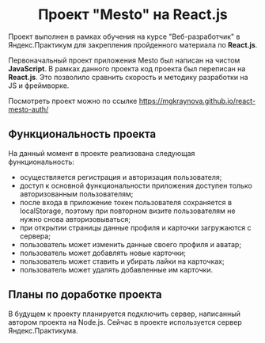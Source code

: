 <h1 align="center">Проект "Mesto" на React.js</h1>


Проект выполнен в рамках обучения на курсе "Веб-разработчик" в Яндекс.Практикум для закрепления пройденного материала по **React.js**.

Первоначальный проект приложения Mesto был написан на чистом **JavaScript**. В рамках данного проекта код проекта был переписан на **React.js**. Это позволило сравнить скорость и методику разработки на JS и фреймворке.

Посмотреть проект можно по ссылке https://mgkraynova.github.io/react-mesto-auth/

## Функциональность проекта
На данный момент в проекте реализована следующая функциональность:
- осуществляется регистрация и авторизация пользователя;
- доступ к основной функциональности приложения доступен только авторизованным пользователям;
- после входа в приложение токен пользователя сохраняется в localStorage, поэтому при повторном визите пользователям не нужно снова авторизовываться;
- при открытии страницы данные профиля и карточки загружаются с сервера;
- пользователь может изменить данные своего профиля и аватар;
- пользователь может добавлять новые карточки;
- пользователь может ставить и убирать лайки на карточках;
- пользователь может удалять добавленные им карточки.

## Планы по доработке проекта
В будущем к проекту планируется подключить сервер, написанный автором проекта на Node.js. Сейчас в проекте используется сервер Яндекс.Практикума.

